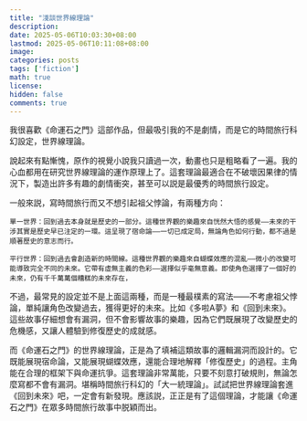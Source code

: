 ```yaml
---
title: "淺談世界線理論"
description: 
date: 2025-05-06T10:03:30+08:00
lastmod: 2025-05-06T10:11:08+08:00
image: 
categories: posts
tags: ['fiction']
math: true
license: 
hidden: false
comments: true
---
```


我很喜歡《命運石之門》這部作品，但最吸引我的不是劇情，而是它的時間旅行科幻設定，世界線理論。

說起來有點慚愧，原作的視覺小說我只讀過一次，動畫也只是粗略看了一遍。我的心血都用在研究世界線理論的運作原理上了。這套理論最適合在不破壞因果律的情況下，製造出許多有趣的劇情衝突，甚至可以説是最優秀的時間旅行設定。

一般來説，寫時間旅行而又不想引起祖父悖論，有兩種方向：

    單一世界：回到過去本身就是歷史的一部分。這種世界觀的樂趣來自恍然大悟的感覺——未來的干涉其實是歷史早已注定的一環。這呈現了宿命論——一切已成定局，無論角色如何行動，都不過是順著歷史的意志而行。

    平行世界：回到過去會創造新的時間線。這種世界觀的樂趣來自蝴蝶效應的混亂——微小的改變可能導致完全不同的未來。它帶有虛無主義的色彩——選擇似乎毫無意義。即使角色選擇了一個好的未來，仍有千千萬萬個糟糕的未來存在，

不過，最常見的設定並不是上面這兩種，而是一種最樸素的寫法——不考慮祖父悖論，單純讓角色改變過去，獲得更好的未來。比如《多啦A夢》和《回到未來》。這些故事仔細想會有漏洞，但不會影響故事的樂趣，因為它們既展現了改變歷史的危機感，又讓人體驗到修復歷史的成就感。

而《命運石之門》的世界線理論，正是為了填補這類故事的邏輯漏洞而設計的。它既能展現宿命論，又能展現蝴蝶效應，還能合理地解釋「修復歷史」的過程。主角能在合理的框架下與命運抗爭。這套理論非常萬能，只要不刻意打破規則，無論怎麼寫都不會有漏洞。堪稱時間旅行科幻的「大一統理論」。試試把世界線理論套進《回到未來》吧，一定會有新發現。應該説，正正是有了這個理論，才能讓《命運石之門》在眾多時間旅行故事中脱穎而出。

